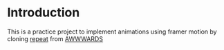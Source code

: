 # Introduction

This is a practice project to implement animations using framer motion by
cloning [repeat](url:https://repeat.studiofreight.com/) from [AWWWARDS](https://www.awwwards.com/)
